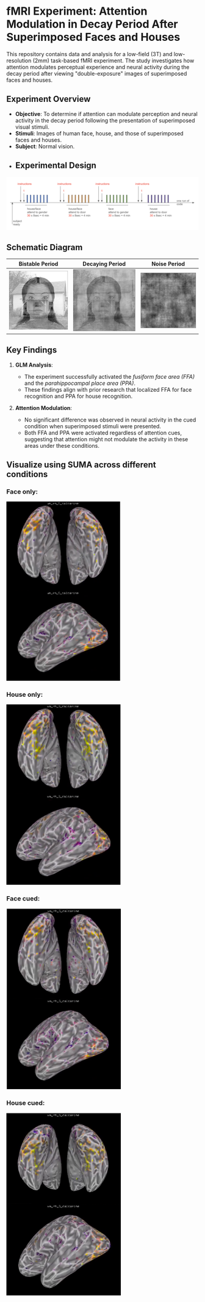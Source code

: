 # fMRI Experiment: Attention Modulation in Decay Period After Superimposed Faces and Houses

This repository contains data and analysis for a low-field (3T) and low-resolution (2mm) task-based fMRI experiment. The study investigates how attention modulates perceptual experience and neural activity during the decay period after viewing "double-exposure" images of superimposed faces and houses.

## Experiment Overview

- **Objective**: To determine if attention can modulate perception and neural activity in the decay period following the presentation of superimposed visual stimuli.
- **Stimuli**: Images of human face, house, and those of superimposed faces and houses.
- **Subject**: Normal vision.
- ## Experimental Design

![Experimental Design](images/design.png)


## Schematic Diagram 
| Bistable Period                             | Decaying Period                            | Noise Period                               |
|---------------------------------------------|--------------------------------------------|--------------------------------------------|
| ![Bistable](images/bistable_image.png)     | ![Decaying](images/decaying_image.png)     | ![Noise](images/noise_image.png)          |



## Key Findings

1. **GLM Analysis**:
    - The experiment successfully activated the *fusiform face area (FFA)* and the *parahippocampal place area (PPA)*.
    - These findings align with prior research that localized FFA for face recognition and PPA for house recognition.

2. **Attention Modulation**:
    - No significant difference was observed in neural activity in the cued condition when superimposed stimuli were presented.
    - Both FFA and PPA were activated regardless of attention cues, suggesting that attention might not modulate the activity in these areas under these conditions.

##  Visualize using SUMA across different conditions


### Face only:
<img src="images/only_face.png" alt="Result 1" width="300"/>

### House only:
<img src="images/only_house.png" alt="Result 1" width="300"/>

### Face cued:
<img src="images/attention_face.png" alt="Result 1" width="300"/>

### House cued:
<img src="images/attention_house.png" alt="Result 1" width="300"/>